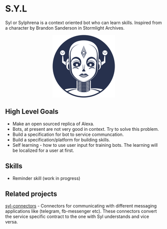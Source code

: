 # S.Y.L

Syl or Sylphrena is a context oriented bot who can learn skills. Inspired from a character by Brandon Sanderson in Stormlight Archives.


<p align="center">
  <img src="./docs/assets/syl-icon.png?v=0.1.0" alt="Size Limit example"
       width="200" height="200">
  <!-- bot by Rflor from the Noun Project -->
</p>

## High Level Goals
- Make an open sourced replica of Alexa. 
- Bots, at present are not very good in context. Try to solve this problem.
- Build a specification for bot to service communcation.
- Build a specification/platform for building skills.
- Self learning - how to use user input for training bots. The learning will be localized for a user at first.

## Skills
- Reminder skill (work in progress)

## Related projects
[syl-connectors](https://github.com/harry671003/syl-connectors) - Connectors for communicating with different messaging applications like (telegram, fb-messenger etc). These connectors convert the service specific contract to the one with Syl understands and vice versa.
